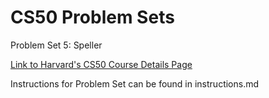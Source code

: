 # CS50 Problem Sets

Problem Set 5: Speller

[Link to Harvard's CS50 Course Details Page](https://www.edx.org/course/cs50s-introduction-to-computer-science)

Instructions for Problem Set can be found in instructions.md

